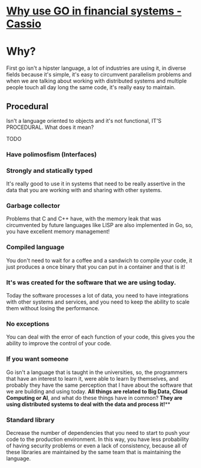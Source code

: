 # [Why use GO in financial systems - Cassio](https://www.youtube.com/watch?v=jzQZwwkeg8Q)

# Why?

First go isn't a hipster language, a lot of industries are using it, in diverse fields because it's simple, it's easy to circumvent parallelism problems and when we are talking about working with distributed systems and multiple people touch all day long the same code, it's really easy to maintain.

## Procedural

Isn't a language oriented to objects and it's not functional, IT'S PROCEDURAL. What does it mean?

TODO

### Have polimosfism (Interfaces)

### Strongly and statically typed

It's really good to use it in systems that need to be really assertive in the data that you are working with and sharing with other systems.

### Garbage collector

Problems that C and C++ have, with the memory leak that was circumvented by future languages like LISP are also implemented in Go, so, you have excellent memory management!

### Compiled language

You don't need to wait for a coffee and a sandwich to compile your code, it just produces a once binary that you can put in a container and that is it!

### It's was created for the software that we are using today.

Today the software processes a lot of data, you need to have integrations with other systems and services, and you need to keep the ability to scale them without losing the performance.

### No exceptions

You can deal with the error of each function of your code, this gives you the ability to improve the control of your code.

### If you want someone

Go isn't a language that is taught in the universities, so, the programmers that have an interest to learn it, were able to learn by themselves, and probably they have the same perception that I have about the software that we are building and using today. **All things are related to Big Data, Cloud Computing or AI**, and what do these things have in common? **They are using distributed systems to deal with the data and process it!****

### Standard library

Decrease the number of dependencies that you need to start to push your code to the production environment. In this way, you have less probability of having security problems or even a lack of consistency, because all of these libraries are maintained by the same team that is maintaining the language.
